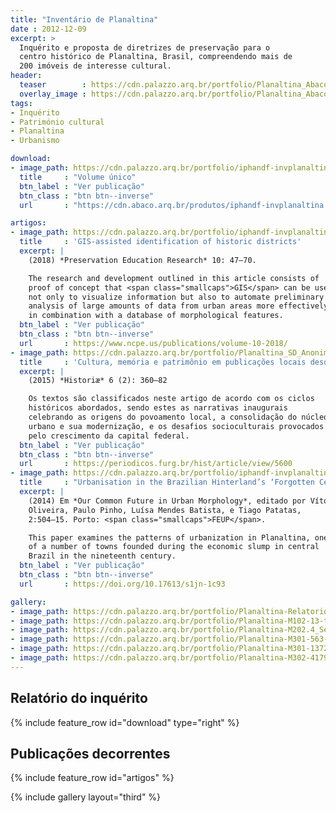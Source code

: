 ```yaml
---
title: "Inventário de Planaltina"
date : 2012-12-09
excerpt: >
  Inquérito e proposta de diretrizes de preservação para o
  centro histórico de Planaltina, Brasil, compreendendo mais de
  200 imóveis de interesse cultural.
header:
  teaser        : https://cdn.palazzo.arq.br/portfolio/Planaltina_Abaco_20120815_M202.3.2_SEHTipologia-teaser.jpg
  overlay_image : https://cdn.palazzo.arq.br/portfolio/Planaltina_Abaco_20120815_M202.3.2_SEHTipologia.jpg
tags:
- Inquérito
- Património cultural
- Planaltina
- Urbanismo

download:
- image_path: https://cdn.palazzo.arq.br/portfolio/iphandf-invplanaltina-capa_relatorio-teaser.jpg
  title     : "Volume único"
  btn_label : "Ver publicação"
  btn_class : "btn btn--inverse"
  url       : "https://cdn.abaco.arq.br/produtos/iphandf-invplanaltina.pdf"

artigos:
- image_path: https://cdn.palazzo.arq.br/portfolio/iphandf-invplanaltina-per10-fig04-primitive_grid-color-teaser.jpg
  title     : 'GIS-assisted identification of historic districts'
  excerpt: |
    (2018) *Preservation Education Research* 10: 47–70.

    The research and development outlined in this article consists of  a
    proof of concept that <span class="smallcaps">GIS</span> can be used
    not only to visualize information but also to automate preliminary
    analysis of large amounts of data from urban areas more effectively
    in combination with a database of morphological features.
  btn_label : "Ver publicação"
  btn_class : "btn btn--inverse"
  url       : https://www.ncpe.us/publications/volume-10-2018/
- image_path: https://cdn.palazzo.arq.br/portfolio/Planaltina_SD_Anonimo_AvenidaGoias_001-teaser.jpg
  title     : 'Cultura, memória e patrimônio em publicações locais desde o século <span class="smallcaps">XX</span>'
  excerpt: |
    (2015) *Historiæ* 6 (2): 360–82

    Os textos são classificados neste artigo de acordo com os ciclos
    históricos abordados, sendo estes as narrativas inaugurais
    celebrando as origens do povoamento local, a consolidação do núcleo
    urbano e sua modernização, e os desafios socioculturais provocados
    pelo crescimento da capital federal.
  btn_label : "Ver publicação"
  btn_class : "btn btn--inverse"
  url       : https://periodicos.furg.br/hist/article/view/5600
- image_path: https://cdn.palazzo.arq.br/portfolio/iphandf-invplanaltina-isuf2014-teaser.jpg
  title     : "Urbanisation in the Brazilian Hinterland’s ‘Forgotten Century’"
  excerpt: |
    (2014) Em *Our Common Future in Urban Morphology*, editado por Vítor
    Oliveira, Paulo Pinho, Luísa Mendes Batista, e Tiago Patatas,
    2:504–15. Porto: <span class="smallcaps">FEUP</span>.

    This paper examines the patterns of urbanization in Planaltina, one
    of a number of towns founded during the economic slump in central
    Brazil in the nineteenth century.
  btn_label : "Ver publicação"
  btn_class : "btn btn--inverse"
  url       : https://doi.org/10.17613/s1jn-1c93

gallery:
- image_path: https://cdn.palazzo.arq.br/portfolio/Planaltina-Relatorio_Conclusivo-443-teaser.jpg
- image_path: https://cdn.palazzo.arq.br/portfolio/Planaltina-M102-13-teaser.jpg
- image_path: https://cdn.palazzo.arq.br/portfolio/Planaltina-M202.4_SetorNorte-06-teaser.jpg
- image_path: https://cdn.palazzo.arq.br/portfolio/Planaltina-M301-563-01-teaser.jpg
- image_path: https://cdn.palazzo.arq.br/portfolio/Planaltina-M301-1372-01-teaser.jpg
- image_path: https://cdn.palazzo.arq.br/portfolio/Planaltina-M302-4179-03-teaser.jpg
---
```


## Relatório do inquérito ##

{% include feature_row id="download" type="right" %}

## Publicações decorrentes ##

{% include feature_row id="artigos" %}

{% include gallery layout="third" %}

